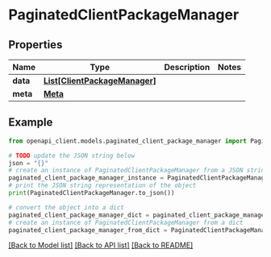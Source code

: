 # PaginatedClientPackageManager


## Properties

Name | Type | Description | Notes
------------ | ------------- | ------------- | -------------
**data** | [**List[ClientPackageManager]**](ClientPackageManager.md) |  | 
**meta** | [**Meta**](Meta.md) |  | 

## Example

```python
from openapi_client.models.paginated_client_package_manager import PaginatedClientPackageManager

# TODO update the JSON string below
json = "{}"
# create an instance of PaginatedClientPackageManager from a JSON string
paginated_client_package_manager_instance = PaginatedClientPackageManager.from_json(json)
# print the JSON string representation of the object
print(PaginatedClientPackageManager.to_json())

# convert the object into a dict
paginated_client_package_manager_dict = paginated_client_package_manager_instance.to_dict()
# create an instance of PaginatedClientPackageManager from a dict
paginated_client_package_manager_from_dict = PaginatedClientPackageManager.from_dict(paginated_client_package_manager_dict)
```
[[Back to Model list]](../README.md#documentation-for-models) [[Back to API list]](../README.md#documentation-for-api-endpoints) [[Back to README]](../README.md)


